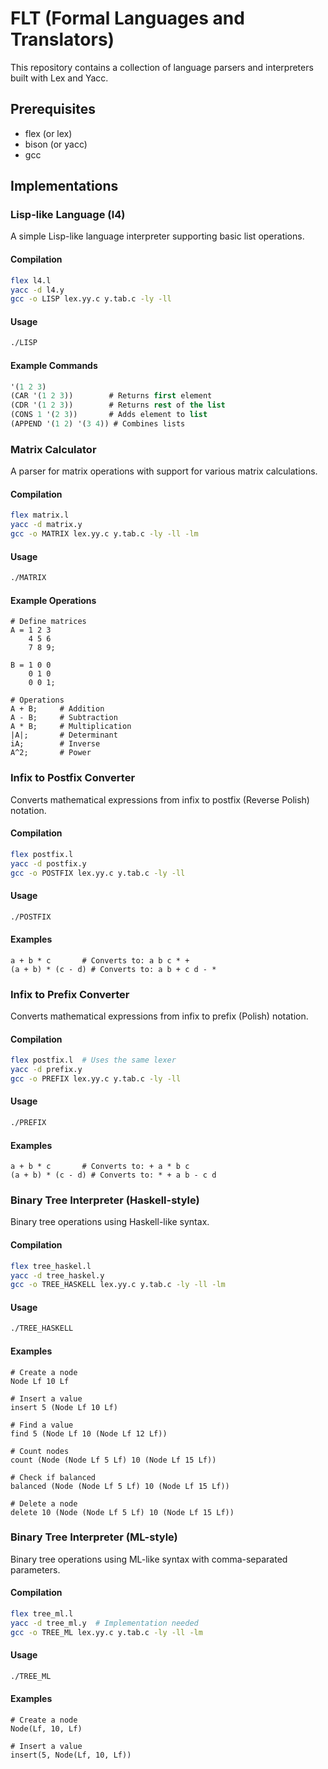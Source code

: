 # FLT (Formal Languages and Translators)

This repository contains a collection of language parsers and interpreters built with Lex and Yacc.

## Prerequisites

- flex (or lex)
- bison (or yacc)
- gcc

## Implementations

### Lisp-like Language (l4)

A simple Lisp-like language interpreter supporting basic list operations.

#### Compilation

```bash
flex l4.l
yacc -d l4.y
gcc -o LISP lex.yy.c y.tab.c -ly -ll
```

#### Usage

```bash
./LISP
```

#### Example Commands

```lisp
'(1 2 3)
(CAR '(1 2 3))        # Returns first element
(CDR '(1 2 3))        # Returns rest of the list
(CONS 1 '(2 3))       # Adds element to list
(APPEND '(1 2) '(3 4)) # Combines lists
```

### Matrix Calculator

A parser for matrix operations with support for various matrix calculations.

#### Compilation

```bash
flex matrix.l
yacc -d matrix.y
gcc -o MATRIX lex.yy.c y.tab.c -ly -ll -lm
```

#### Usage

```bash
./MATRIX
```

#### Example Operations

```
# Define matrices
A = 1 2 3
    4 5 6
    7 8 9;
    
B = 1 0 0
    0 1 0
    0 0 1;
    
# Operations
A + B;     # Addition
A - B;     # Subtraction
A * B;     # Multiplication
|A|;       # Determinant
iA;        # Inverse
A^2;       # Power
```

### Infix to Postfix Converter

Converts mathematical expressions from infix to postfix (Reverse Polish) notation.

#### Compilation

```bash
flex postfix.l
yacc -d postfix.y
gcc -o POSTFIX lex.yy.c y.tab.c -ly -ll
```

#### Usage

```bash
./POSTFIX
```

#### Examples

```
a + b * c       # Converts to: a b c * +
(a + b) * (c - d) # Converts to: a b + c d - *
```

### Infix to Prefix Converter

Converts mathematical expressions from infix to prefix (Polish) notation.

#### Compilation

```bash
flex postfix.l  # Uses the same lexer
yacc -d prefix.y
gcc -o PREFIX lex.yy.c y.tab.c -ly -ll
```

#### Usage

```bash
./PREFIX
```

#### Examples

```
a + b * c       # Converts to: + a * b c
(a + b) * (c - d) # Converts to: * + a b - c d
```

### Binary Tree Interpreter (Haskell-style)

Binary tree operations using Haskell-like syntax.

#### Compilation

```bash
flex tree_haskel.l
yacc -d tree_haskel.y
gcc -o TREE_HASKELL lex.yy.c y.tab.c -ly -ll -lm
```

#### Usage

```bash
./TREE_HASKELL
```

#### Examples

```
# Create a node
Node Lf 10 Lf

# Insert a value
insert 5 (Node Lf 10 Lf)

# Find a value
find 5 (Node Lf 10 (Node Lf 12 Lf))

# Count nodes
count (Node (Node Lf 5 Lf) 10 (Node Lf 15 Lf))

# Check if balanced
balanced (Node (Node Lf 5 Lf) 10 (Node Lf 15 Lf))

# Delete a node
delete 10 (Node (Node Lf 5 Lf) 10 (Node Lf 15 Lf))
```

### Binary Tree Interpreter (ML-style)

Binary tree operations using ML-like syntax with comma-separated parameters.

#### Compilation

```bash
flex tree_ml.l
yacc -d tree_ml.y  # Implementation needed
gcc -o TREE_ML lex.yy.c y.tab.c -ly -ll -lm
```

#### Usage

```bash
./TREE_ML
```

#### Examples

```
# Create a node
Node(Lf, 10, Lf)

# Insert a value
insert(5, Node(Lf, 10, Lf))
```

